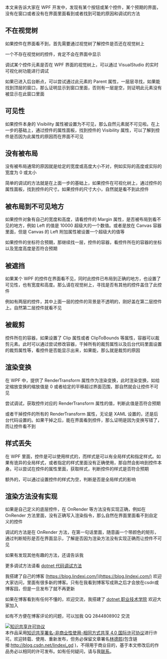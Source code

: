 
本文来告诉大家在 WPF 开发中，发现有某个按钮或某个控件，某个预期的界面，没有在窗口或者没有在界面里面看到或者找到可能的原因和调试的方法

<!--more-->


<!-- CreateTime:2021/6/15 8:33:16 -->

<!-- 发布 -->

## 不在视觉树

如果控件在界面看不到，首先需要通过视觉树了解控件是否还在视觉树上

一个不存在视觉树的控件，肯定不会在界面中显示

调试某个控件元素是否在 WPF 界面的视觉树上，可以通过 VisualStudio 的实时可视化树功能进行调试

如果已进入后台断点，可以尝试通过此元素的 Parent 属性，一层层寻找，如果能找到顶层的窗口，那么证明显示到窗口里面，否则有一层是空，则证明此元素没有被显示在此窗口里面

## 可见性

如果控件本身的 Visibility 属性被设置为不可见，那么自然元素就不可见啦。在上一步的基础上，通过控件的属性面板，找到控件的 Visibility 属性，可以了解到控件是否因为此属性的原因而在界面不可见

## 没有被布局

没有被布局通常的原因就是给定的宽度或高度大小不对，例如实际的高度或实际的宽度为 0 或太小

简单的调试的方法就是在上面一步的基础上，如果控件在可视化树上，通过控件的属性面板，找到控件的尺寸。如果控件的尺寸大小，自然就是看不到此控件

## 被布局到不可见地方

如果控件对象有自己的宽度和高度，请看控件的 Margin 属性，是否被布局到看不见的地方，例如 Left 的值是 10000 超级大的一个数值。或者是放在 Canvas 容器里面，但是 Canvas 的 Left 附加属性被设置一个超级大的值等

如果控件的坐标符合预期，那继续找一层，控件的容器，看控件所在的容器的坐标以及宽度高度是否符合预期

## 被遮挡

如果某个 WPF 的控件在界面看不见，同时此控件已布局到正确的地方，也设置了可见性，也有宽度和高度。那么请在视觉树上，寻找是否有其他的控件盖住了此控件

例如有两层的控件，其中上面一层的控件的背景是不透明的，刚好盖在第二层控件上。自然第二层控件就看不见

## 被裁剪

控件所在的容器，如果设置了 Clip 属性或者 ClipToBounds 等属性，容器可以裁剪元素。此时可以通过尝试修改容器，干掉所有的裁剪属性以及后台代码里面设置的裁剪属性等，看控件是否能显示出来，如果能，那么就是裁剪的原因

## 渲染变换

在 WPF 中，提供了 RenderTransform 属性作为渲染变换，此时渲染变换，如给定缩放变换的缩放值是 0 或者给定的平移超过界面范围，那自然就会让控件不可见

尝试调试，获取控件对应的 RenderTransform 属性的值，判断此值是否符合预期

或者干掉控件的所有的 RenderTransform 属性，无论是 XAML 设置的，还是后台代码设置的。如果干掉之后，能在界面看到控件，那么证明是因为变换写错了，而让控件看不到

## 样式丢失

在 WPF 里面，控件是可以使用样式的，而样式是可以有全局样式和指定样式。如果有诡异的全局样式，或者指定的样式里面没有正确使用，那自然会影响到控件本身。可以尝试在控件的属性里面，获取样式，判断控件的样式是否符合预期

额外的，可以通过设置控件的样式为空，判断是否是全局样式的影响

## 渲染方法没有实现

如果是自己定义的底层控件，在 OnRender 等方法没有实现正确，例如在 OnRender 方法里面，没有正确写入渲染指令，那么自然在界面里面看不到自定义的控件

调试的方法是在 OnRender 方法，在第一句话里面，随意画一个带颜色的矩形，通过判断矩形是否在界面显示，了解是否因为渲染方法没有实现正确而让控件不可见

如果有发现其他有趣的方法，还请告诉我

更多调试方法请看 [dotnet 代码调试方法](https://blog.lindexi.com/post/dotnet-%E4%BB%A3%E7%A0%81%E8%B0%83%E8%AF%95%E6%96%B9%E6%B3%95.html)



我搭建了自己的博客 [https://blog.lindexi.com/](https://blog.lindexi.com/) 欢迎大家访问，里面有很多新的博客。只有在我看到博客写成熟之后才会放在csdn或博客园，但是一旦发布了就不再更新

如果在博客看到有任何不懂的，欢迎交流，我搭建了 [dotnet 职业技术学院](https://t.me/dotnet_campus) 欢迎大家加入

如有不方便在博客评论的问题，可以加我 QQ 2844808902 交流

<a rel="license" href="http://creativecommons.org/licenses/by-nc-sa/4.0/"><img alt="知识共享许可协议" style="border-width:0" src="https://licensebuttons.net/l/by-nc-sa/4.0/88x31.png" /></a><br />本作品采用<a rel="license" href="http://creativecommons.org/licenses/by-nc-sa/4.0/">知识共享署名-非商业性使用-相同方式共享 4.0 国际许可协议</a>进行许可。欢迎转载、使用、重新发布，但务必保留文章署名[林德熙](http://blog.csdn.net/lindexi_gd)(包含链接:http://blog.csdn.net/lindexi_gd )，不得用于商业目的，基于本文修改后的作品务必以相同的许可发布。如有任何疑问，请与我[联系](mailto:lindexi_gd@163.com)。